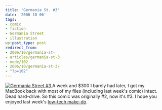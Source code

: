 ```yaml
---
title: 'Germania St. #3'
date: '2006-10-06'
tags:
- comic
- fiction
- Germania Street
- illustration
wp:post_type: post
redirect_from:
- 2006/10/germania-st-
- articles/germania-st-3
- node/102
- 2006/10/germania-st-3/
- "?p=102"
---
```


[ ![Germania Street #3](http://static.flickr.com/94/262429565_e6ebef1737_o.jpg) ](http://www.flickr.com/photos/bensheldon/262429565/ "Photo Sharing")
A week and $300 I barely had later, I got my MacBook back with most of my files (including last week's comic) intact. Dead hard-drive. So this comic was originally #2, now it's #3. I hope you enjoyed last week's [low-tech make-do](/node/100).
